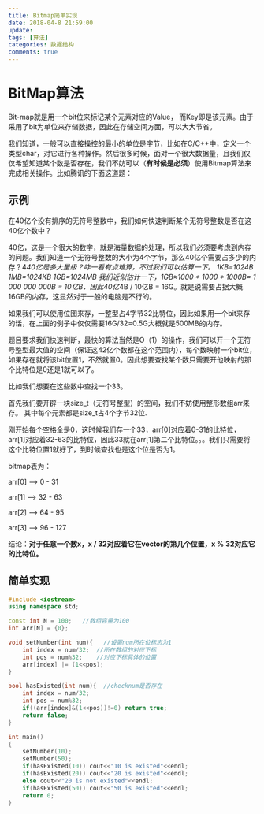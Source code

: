 ```yaml
---
title: Bitmap简单实现
date: 2018-04-8 21:59:00
update: 
tags: [算法]
categories: 数据结构
comments: true
---
```


# BitMap算法

Bit-map就是用一个bit位来标记某个元素对应的Value， 而Key即是该元素。由于采用了bit为单位来存储数据，因此在存储空间方面，可以大大节省。

<!--more-->

我们知道，一般可以直接操控的最小的单位是字节，比如在C/C++中，定义一个类型char，对它进行各种操作。然后很多时候，面对一个很大数据量，且我们仅仅希望知道某个数是否存在，我们不妨可以（**有时候是必须**）使用Bitmap算法来完成相关操作。比如腾讯的下面这道题：

## 示例

在40亿个没有排序的无符号整数中，我们如何快速判断某个无符号整数是否在这40亿个数中？

40亿，这是一个很大的数字，就是海量数据的处理，所以我们必须要考虑到内存的问题。我们知道一个无符号整数的大小为4个字节，那么40亿个需要占多少的内存？4*40亿是多大量级？咋一看有点难算，不过我们可以估算一下。 
1KB=1024B 
1MB=1024KB 
1GB=1024MB 
我们近似估计一下，1GB≈1000 * 1000 * 1000B= 1 000 000 000B = 10亿B，因此40亿*4B / 10亿B = 16G。就是说需要占据大概16GB的内存，这显然对于一般的电脑是不行的。

如果我们可以使用位图来存，一整型占4字节32比特位，因此如果用一个bit来存的话，在上面的例子中仅仅需要16G/32=0.5G大概就是500MB的内存。

题目要求我们快速判断，最快的算法当然是O（1）的操作，我们可以开一个无符号整型最大值的空间（保证这42亿个数都在这个范围内），每个数映射一个bit位，如果存在就将该bit位置1，不然就置0。因此想要查找某个数只需要开他映射的那个比特位是0还是1就可以了。

比如我们想要在这些数中查找一个33。

首先我们要开辟一块size_t（无符号整型）的空间，我们不妨使用整形数组arr来存。 其中每个元素都是size_t占4个字节32位.

刚开始每个空格全是0，这时候我们存一个33，arr[0]对应着0-31的比特位，arr[1]对应着32-63的比特位，因此33就在arr[1]第二个比特位。。。我们只需要将这个比特位置1就好了，到时候查找也是这个位是否为1。

bitmap表为：

arr[0] ——> 0 - 31

arr[1] ——> 32 - 63

arr[2] ——> 64 - 95

arr[3] ——> 96 - 127

结论：**对于任意一个数x，x / 32对应着它在vector的第几个位置，x % 32对应它的比特位。**

## 简单实现

```C++
#include <iostream>
using namespace std;

const int N = 100;   //数组容量为100
int arr[N] = {0};

void setNumber(int num){   //设置num所在位标志为1
    int index = num/32;  //所在数组的对应下标
    int pos = num%32;    //对应下标具体的位置
    arr[index] |= (1<<pos);
}

bool hasExisted(int num){  //checknum是否存在
    int index = num/32;
    int pos = num%32;
    if((arr[index]&(1<<pos))!=0) return true;
    return false;
}

int main()
{
    setNumber(10);
    setNumber(50);
    if(hasExisted(10)) cout<<"10 is existed"<<endl;
    if(hasExisted(20)) cout<<"20 is existed"<<endl;
    else cout<<"20 is not existed"<<endl;
    if(hasExisted(50)) cout<<"50 is existed"<<endl;
    return 0;
}
```






